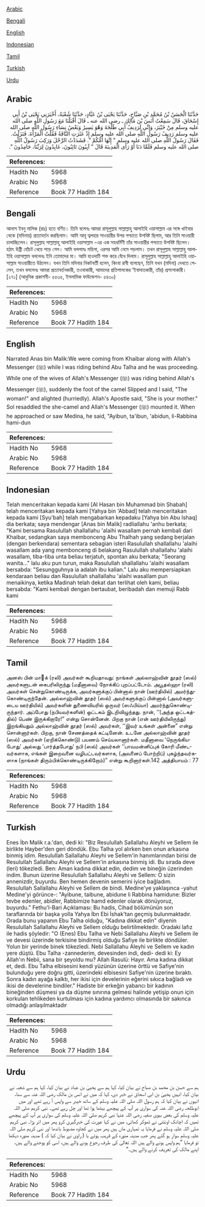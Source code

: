 [Arabic](#arabic)

[Bengali](#bengali)

[English](#english)

[Indonesian](#indonesian)

[Tamil](#tamil)

[Turkish](#turkish)

[Urdu](#urdu)

## Arabic


<div dir="rtl" lang="ar" style={{fontSize:'larger',backgroundColor:'#f8f9fa',padding:20}}>
حَدَّثَنَا الْحَسَنُ بْنُ مُحَمَّدِ بْنِ صَبَّاحٍ، حَدَّثَنَا يَحْيَى بْنُ عَبَّادٍ، حَدَّثَنَا شُعْبَةُ، أَخْبَرَنِي يَحْيَى بْنُ أَبِي إِسْحَاقَ، قَالَ سَمِعْتُ أَنَسَ بْنَ مَالِكٍ ـ رضى الله عنه ـ قَالَ أَقْبَلْنَا مَعَ رَسُولِ اللَّهِ صلى الله عليه وسلم مِنْ خَيْبَرَ، وَإِنِّي لَرَدِيفُ أَبِي طَلْحَةَ وَهْوَ يَسِيرُ وَبَعْضُ نِسَاءِ رَسُولِ اللَّهِ صلى الله عليه وسلم رَدِيفُ رَسُولِ اللَّهِ صلى الله عليه وسلم إِذْ عَثَرَتِ النَّاقَةُ فَقُلْتُ الْمَرْأَةَ‏.‏ فَنَزَلْتُ‏.‏ فَقَالَ رَسُولُ اللَّهِ صلى الله عليه وسلم ‏"‏ إِنَّهَا أُمُّكُمْ ‏"‏‏.‏ فَشَدَدْتُ الرَّحْلَ وَرَكِبَ رَسُولُ اللَّهِ صلى الله عليه وسلم فَلَمَّا دَنَا أَوْ رَأَى الْمَدِينَةَ قَالَ ‏"‏ آيِبُونَ تَائِبُونَ، عَابِدُونَ لِرَبِّنَا، حَامِدُونَ ‏"‏‏.‏
</div>
<div style={{backgroundColor:'#f8f9fa',padding:20, marginBottom: 10}}><table> <thead> <tr> <th>References:</th> <th></th> </tr> </thead> <tbody><tr><td>Hadith No</td><td>5968</td></tr><tr><td>Arabic No</td><td>5968</td></tr><tr><td>Reference</td><td>Book 77 Hadith 184</td></tr></tbody></table></div>

## Bengali


<div dir="ltr" lang="bn" style={{fontSize:'larger',backgroundColor:'#f8f9fa',padding:20}}>
আনাস ইবনু মালিক (রাঃ) হতে বর্ণিত। তিনি বলেনঃ আমরা রাসূলুল্লাহ সাল্লাল্লাহু আলাইহি ওয়াসাল্লাম এর সঙ্গে খাইবার থেকে (মদিনায়) প্রত্যাবর্তন করছিলাম। আমি আবূ ত্বলহার সাওয়ারীর উপর পশ্চাতে উপবিষ্ট ছিলাম, আর তিনি সাওয়ারী চালাচ্ছিলেন। রাসূলুল্লাহ সাল্লাল্লাহু আলাইহি ওয়াসাল্লাম -এর এক সহধর্মিণী তাঁর সাওয়ারীর পশ্চাতে উপবিষ্ট ছিলেন। হঠাৎ উষ্ট্রী হোঁচট খেয়ে পড়ে গেল। আমি বললামঃ মহিলা, এরপর আমি নেমে পড়লাম। তখন রাসূলুল্লাহ সাল্লাল্লাহু আলাইহি ওয়াসাল্লাম বললেনঃ ইনি তোমাদের মা। আমি হাওদাটি শক্ত করে বেঁধে দিলাম। রাসূলুল্লাহ সাল্লাল্লাহু আলাইহি ওয়াসাল্লাম সাওয়ারীতে উঠলেন। যখন তিনি মদিনার নিকটবর্তী হলেন, কিংবা রাবী বলেছেন, তিনি যখন (মদিনা) দেখতে পেলেন, তখন বললেনঃ আমরা প্রত্যাবর্তনকারী, তওবাকারী, আমাদের প্রতিপালকের ‘ইবাদাতকারী, তাঁর) প্রশংসাকারী। [২৭১] (আধুনিক প্রকাশনী- ৫৫৩৫, ইসলামিক ফাউন্ডেশন- ৫৪৩০)
</div>
<div style={{backgroundColor:'#f8f9fa',padding:20, marginBottom: 10}}><table> <thead> <tr> <th>References:</th> <th></th> </tr> </thead> <tbody><tr><td>Hadith No</td><td>5968</td></tr><tr><td>Arabic No</td><td>5968</td></tr><tr><td>Reference</td><td>Book 77 Hadith 184</td></tr></tbody></table></div>

## English


<div dir="ltr" lang="en" style={{fontSize:'larger',backgroundColor:'#f8f9fa',padding:20}}>
Narrated Anas bin Malik:We were coming from Khaibar along with Allah's Messenger (ﷺ) while l was riding behind Abu Talha and he was proceeding. While one of the wives of Allah's Messenger (ﷺ) was riding behind Allah's Messenger (ﷺ), suddenly the foot of the camel Slipped and I said, "The woman!" and alighted (hurriedly). Allah's Apostle said, "She is your mother." Sol resaddled the she-camel and Allah's Messenger (ﷺ) mounted it. When he approached or saw Medina, he said, "Ayibun, ta'ibun, 'abidun, li-Rabbina hami-dun
</div>
<div style={{backgroundColor:'#f8f9fa',padding:20, marginBottom: 10}}><table> <thead> <tr> <th>References:</th> <th></th> </tr> </thead> <tbody><tr><td>Hadith No</td><td>5968</td></tr><tr><td>Arabic No</td><td>5968</td></tr><tr><td>Reference</td><td>Book 77 Hadith 184</td></tr></tbody></table></div>

## Indonesian


<div dir="ltr" lang="id" style={{fontSize:'larger',backgroundColor:'#f8f9fa',padding:20}}>
Telah menceritakan kepada kami [Al Hasan bin Muhammad bin Shabah] telah menceritakan kepada kami [Yahya bin 'Abbad] telah menceritakan kepada kami [Syu'bah] telah mengabarkan kepadaku [Yahya bin Abu Ishaq] dia berkata; saya mendengar [Anas bin Malik] radliallahu 'anhu berkata; "Kami bersama Rasulullah shallallahu 'alaihi wasallam pernah kembali dari Khaibar, sedangkan saya membonceng Abu Thalhah yang sedang berjalan (dengan berkendara) sementara sebagian isteri Rasulullah shallallahu 'alaihi wasallam ada yang membonceng di belakang Rasulullah shallallahu 'alaihi wasallam, tiba-tiba unta beliau terjatuh, spontan aku berkata; "Seorang wanita..." lalu aku pun turun, maka Rasulullah shallallahu 'alaihi wasallam bersabda: "Sesungguhnya ia adalah ibu kalian." Lalu aku mempersiapkan kendaraan beliau dan Rasulullah shallallahu 'alaihi wasallam pun menaikinya, ketika Madinah telah dekat dan terlihat oleh kami, beliau bersabda: "Kami kembali dengan bertaubat, beribadah dan memuji Rabb kami
</div>
<div style={{backgroundColor:'#f8f9fa',padding:20, marginBottom: 10}}><table> <thead> <tr> <th>References:</th> <th></th> </tr> </thead> <tbody><tr><td>Hadith No</td><td>5968</td></tr><tr><td>Arabic No</td><td>5968</td></tr><tr><td>Reference</td><td>Book 77 Hadith 184</td></tr></tbody></table></div>

## Tamil


<div dir="ltr" lang="ta" style={{fontSize:'larger',backgroundColor:'#f8f9fa',padding:20}}>
அனஸ் பின் மாக் (ரலி) அவர்கள் கூறியதாவது: நாங்கள் அல்லாஹ்வின் தூதர் (ஸல்) அவர்களுடன் கைபரிலிருந்து (மதீனாவை) நோக்கிப் புறப்பட்டோம். அபூதல்ஹா (ரலி) அவர்கள் சென்றுகொண்டிருக்க, அவர்களுக்குப் பின்னால் நான் (ஊர்தியில்) அமர்ந்துகொண்டிருந்தேன். அல்லாஹ்வின் தூதர் (ஸல்) அவர்களுக்குப் பின்னால் (அவர்களுடைய ஊர்தியில்) அவர்களின் துணைவியரில் ஒருவர் (ஸஃபிய்யா) அமர்ந்துகொண்டிருந்தார். அப்போது (நபியவர்களின்) ஒட்டகம் இடறிவிழுந்தது. நான், ‘‘(அந்த ஒட்டகத்தில்) பெண் இருக்கிறாரே!” என்று சொன்னேன். பிறகு நான் (என் ஊர்தியிலிருந்து) இறங்கியதும் அல்லாஹ்வின் தூதர் (ஸல்) அவர்கள், ‘‘இவர் உங்கள் அன்னை” என்று சொன்னார்கள். பிறகு, நான் சேணத்தைக் கட்டினேன். உடனே அல்லாஹ்வின் தூதர் (ஸல்) அவர்கள் (ஏறிக்கொண்டு) பயணம் செய்யலானார்கள். மதீனாவை ‘நெருங்கியபோது’ அல்லது ‘பார்த்தபோது’ நபி (ஸல்) அவர்கள் ‘‘பாவமன்னிப்புக் கோரி மீண்டவர்களாக, எங்கள் இறைவனை வழிபட்டவர்களாக, (அவனைப் போற்றிப்) புகழ்ந்தவர்களாக (நாங்கள் திரும்பிக்கொண்டிருக்கிறோம்)” என்று கூறினார்கள்.142 அத்தியாயம் : 77
</div>
<div style={{backgroundColor:'#f8f9fa',padding:20, marginBottom: 10}}><table> <thead> <tr> <th>References:</th> <th></th> </tr> </thead> <tbody><tr><td>Hadith No</td><td>5968</td></tr><tr><td>Arabic No</td><td>5968</td></tr><tr><td>Reference</td><td>Book 77 Hadith 184</td></tr></tbody></table></div>

## Turkish


<div dir="ltr" lang="tr" style={{fontSize:'larger',backgroundColor:'#f8f9fa',padding:20}}>
Enes İbn Malik r.a.'dan, dedi ki: "Biz Resulullah Sallallahu Aleyhi ve Sellem ile birlikte Hayber'den geri döndük. Ebu Talha yol alırken ben onun arkasına binmiş idim. Resulullah Sallallahu Aleyhi ve Sellem'in hanımlarından birisi de Resulullah Sallallahu Aleyhi ve Sellem'in arkasına binmiş idi. Bu sırada deve (leri) tökezledi. Ben: Aman kadına dikkat edin, dedim ve bineğin üzerinden indim. Bunun üzerine Resulullah Sallallahu Aleyhi ve Sellem: O sizin annenizdir, buyurdu. Ben hemen devenin semerini iyice bağladım. Resulullah Sallallahu Aleyhi ve Sellem de bindi. Medine'ye yaklaşınca -yahut Medine'yi görünce-: "Ayibune, taibune, abidune li Rabbina hamidune: Bizler tevbe edenler, abidler, Rabbimize hamd edenler olarak dönüyoruz, buyurdu." Fethu'l-Bari Açıklaması: Bu hadis, Cihad bölümünün son taraflarında bir başka yolla Yahya İbn Ebi İshak'tan geçmiş bulunmaktadır. Orada bunu yapanın Ebu Talha olduğu, "Kadına dikkat edin" diyenin Resulullah Sallallahu Aleyhi ve Sellem olduğu belirtilmektedir. Oradaki lafız ile hadis şöyledir: "O (Enes) Ebu Talha ve Nebi Sallallahu Aleyhi ve Sellem ile ve devesi üzerinde terkisine bindirmiş olduğu Safiye ile birlikte döndüler. Yolun bir yerinde binek tökezledi. Nebi Sallallahu Aleyhi ve Sellem ve kadın yere düştü. Ebu Talha -zannederim, devesinden indi, dedi- dedi ki: Ey Allah'ın Nebii, sana bir şeyoldu mu? Allah Rasulü: Hayır. Ama kadına dikkat et, dedi. Ebu Talha elbisesini kendi yüzünün üzerine örttü ve Safiye'nin bulunduğu yere doğru gitti, üzerindeki elbisesini Safiye'nin üzerine bıraktı. Sonra kadın ayağa kalktı, her ikisi için develerinin eğerini sıkıca bağladı ve ikisi de develerine bindiler." Hadiste bir erkeğin yabancı bir kadının bineğinden düşmesi ya da düşme sınırına gelmesi halinde yetişip onun için korkulan tehlikeden kurtulması için kadına yardımcı olmasında bir sakınca olmadığı anlaşılmaktadır
</div>
<div style={{backgroundColor:'#f8f9fa',padding:20, marginBottom: 10}}><table> <thead> <tr> <th>References:</th> <th></th> </tr> </thead> <tbody><tr><td>Hadith No</td><td>5968</td></tr><tr><td>Arabic No</td><td>5968</td></tr><tr><td>Reference</td><td>Book 77 Hadith 184</td></tr></tbody></table></div>

## Urdu


<div dir="rtl" lang="ur" style={{fontSize:'larger',backgroundColor:'#f8f9fa',padding:20}}>
ہم سے حسن بن محمد بن صباح نے بیان کیا، کہا ہم سے یحییٰ بن عباد نے بیان کیا، کہا ہم سے شعبہ نے بیان کیا، انہیں یحییٰ بن ابی اسحاق نے خبر دی، کہا کہ میں نے انس بن مالک رضی اللہ عنہ سے سنا، انہوں نے بیان کیا کہ ہم رسول اللہ صلی اللہ علیہ وسلم کے ساتھ خیبر سے واپس آ رہے تھے اور میں ابوطلحہ رضی اللہ عنہ کی سواری پر آپ کے پیچھے بیٹھا ہوا تھا اور چل رہے تھے۔ نبی کریم صلی اللہ علیہ وسلم کی بعض بیوی صفیہ رضی اللہ عنہا نبی کریم صلی اللہ علیہ وسلم کی سواری پر آپ کے پیچھے تھیں کہ اچانک اونٹنی نے ٹھوکر کھائی، میں نے کہا عورت کی خبرگیری کرو پھر میں اتر پڑا۔ نبی کریم صلی اللہ علیہ وسلم نے فرمایا یہ تمہاری ماں ہیں پھر میں نے کجاوہ مضبوط باندھا اور نبی کریم صلی اللہ علیہ وسلم سوار ہو گئے پھر جب مدینہ منورہ کے قریب ہوئے یا ( راوی نے بیان کیا کہ ) مدینہ منورہ دیکھا تو فرمایا ”ہم واپس ہونے والے ہیں اللہ تعالیٰ کی طرف رجوع ہونے والے ہیں، اسی کو پوجنے والے ہیں، اپنے مالک کی تعریف کرنے والے ہیں۔“
</div>
<div style={{backgroundColor:'#f8f9fa',padding:20, marginBottom: 10}}><table> <thead> <tr> <th>References:</th> <th></th> </tr> </thead> <tbody><tr><td>Hadith No</td><td>5968</td></tr><tr><td>Arabic No</td><td>5968</td></tr><tr><td>Reference</td><td>Book 77 Hadith 184</td></tr></tbody></table></div>